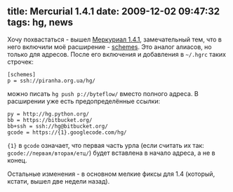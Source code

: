 title: Mercurial 1.4.1
date: 2009-12-02 09:47:32
tags: hg, news
----


Хочу похвастаться - вышел [Меркуриал 1.4.1][1], замечательный тем, что в него
включили моë расширение - [schemes][]. Это аналог алиасов, но только для
адресов. После его включения и добавления в `~/.hgrc` таких строчек:

    [schemes]
    p = ssh://piranha.org.ua/hg/

можно писать `hg push p://byteflow/` вместо полного адреса. В расширении уже
есть предопределëнные ссылки:

    py = http://hg.python.org/
    bb = https://bitbucket.org/
    bb+ssh = ssh://hg@bitbucket.org/
    gcode = https://{1}.googlecode.com/hg/

`{1}` в `gcode` означает, что первая часть урла (если считать их так:
`gcode://первая/вторая/етц/`) будет вставлена в начало адреса, а не в конец.

Остальные изменения - в основном мелкие фиксы для 1.4 (который, кстати, вышел
две недели назад).

[1]: http://mercurial.selenic.com/wiki/WhatsNew#A1.4.1_-_2009-12-01
[schemes]: http://mercurial.selenic.com/wiki/SchemesExtension

